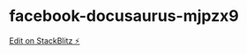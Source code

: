 # facebook-docusaurus-mjpzx9

[Edit on StackBlitz ⚡️](https://stackblitz.com/edit/facebook-docusaurus-mjpzx9)